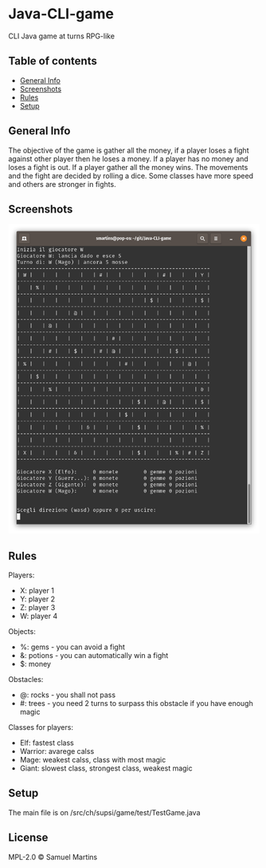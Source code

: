 # Java-CLI-game
CLI Java game at turns RPG-like


## Table of contents
* [General Info](#general-info)
* [Screenshots](#screenshots)
* [Rules](#rules)
* [Setup](#setup)


## General Info
The objective of the game is gather all the money, if a player loses a fight against other player then he loses a money. If a player has no money and loses a fight is out. If a player gather all the money wins. The movements and the fight are decided by rolling a dice. Some classes have more speed and others are stronger in fights.


## Screenshots
<p align="center">
  <img src="./doc/img/grid.png"/>
</p> 
 
## Rules
Players:
* X: player 1
* Y: player 2
* Z: player 3
* W: player 4

Objects:
* %: gems - you can avoid a fight
* &: potions - you can automatically win a fight
* $: money

Obstacles:
* @: rocks - you shall not pass
* #: trees - you need 2 turns to surpass this obstacle if you have enough magic

Classes for players:
* Elf: fastest class
* Warrior: avarege calss
* Mage: weakest calss, class with most magic
* Giant: slowest class, strongest class, weakest magic
 
## Setup
The main file is on /src/ch/supsi/game/test/TestGame.java


License
----

MPL-2.0 © Samuel Martins

